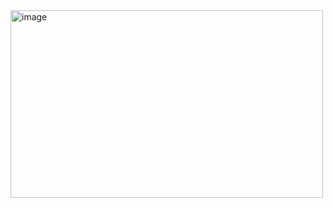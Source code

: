 <img width="500" height="300" alt="image" src="https://github.com/user-attachments/assets/c8bd6c6a-57c7-498e-9ba5-890b6d876d97" />
